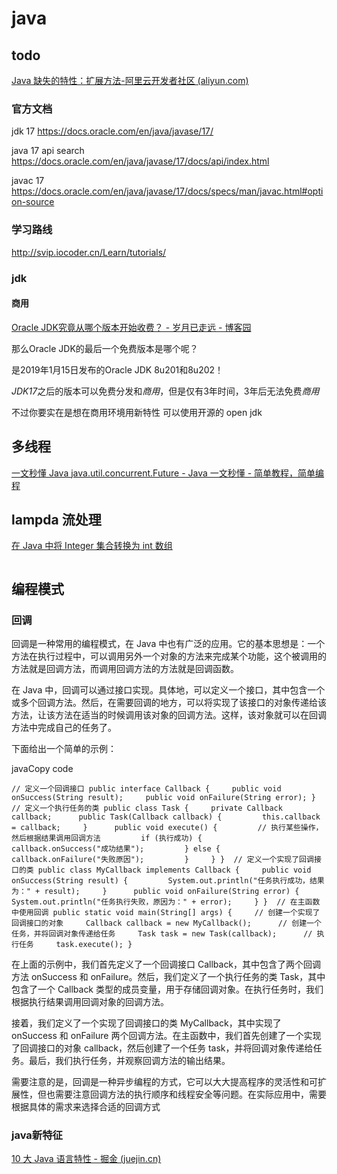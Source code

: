 # java

todo
-

[Java 缺失的特性：扩展方法-阿里云开发者社区 (aliyun.com)](https://developer.aliyun.com/article/1135549)

### 官方文档

jdk 17 https://docs.oracle.com/en/java/javase/17/

java 17 api search https://docs.oracle.com/en/java/javase/17/docs/api/index.html

javac 17 https://docs.oracle.com/en/java/javase/17/docs/specs/man/javac.html#option-source

### 学习路线
http://svip.iocoder.cn/Learn/tutorials/

### jdk



#### 商用

[Oracle JDK究竟从哪个版本开始收费？ - 岁月已走远 - 博客园](https://www.cnblogs.com/xuruiming/p/12881503.html)

那么Oracle JDK的最后一个免费版本是哪个呢？

是2019年1月15日发布的Oracle JDK 8u201和8u202！

*JDK17*之后的版本可以免费分发和*商用*，但是仅有3年时间，3年后无法免费*商用*

不过你要实在是想在商用环境用新特性 可以使用开源的 open jdk

## 多线程

[一文秒懂 Java java.util.concurrent.Future - Java 一文秒懂 - 简单教程，简单编程](https://www.twle.cn/c/yufei/javatm/javatm-basic-future.html)

## lampda 流处理

[在 Java 中将 Integer 集合转换为 int 数组](https://www.techiedelight.com/zh/convert-set-of-integer-to-array-of-int-in-java/)

```java

```

## 编程模式

### 回调

回调是一种常用的编程模式，在 Java 中也有广泛的应用。它的基本思想是：一个方法在执行过程中，可以调用另外一个对象的方法来完成某个功能，这个被调用的方法就是回调方法，而调用回调方法的方法就是回调函数。

在 Java 中，回调可以通过接口实现。具体地，可以定义一个接口，其中包含一个或多个回调方法。然后，在需要回调的地方，可以将实现了该接口的对象传递给该方法，让该方法在适当的时候调用该对象的回调方法。这样，该对象就可以在回调方法中完成自己的任务了。

下面给出一个简单的示例：

javaCopy code

`// 定义一个回调接口 public interface Callback {     public void onSuccess(String result);     public void onFailure(String error); }  // 定义一个执行任务的类 public class Task {     private Callback callback;      public Task(Callback callback) {         this.callback = callback;     }      public void execute() {         // 执行某些操作，然后根据结果调用回调方法         if (执行成功) {             callback.onSuccess("成功结果");         } else {             callback.onFailure("失败原因");         }     } }  // 定义一个实现了回调接口的类 public class MyCallback implements Callback {     public void onSuccess(String result) {         System.out.println("任务执行成功，结果为：" + result);     }      public void onFailure(String error) {         System.out.println("任务执行失败，原因为：" + error);     } }  // 在主函数中使用回调 public static void main(String[] args) {     // 创建一个实现了回调接口的对象     Callback callback = new MyCallback();      // 创建一个任务，并将回调对象传递给任务     Task task = new Task(callback);      // 执行任务     task.execute(); }`

在上面的示例中，我们首先定义了一个回调接口 Callback，其中包含了两个回调方法 onSuccess 和 onFailure。然后，我们定义了一个执行任务的类 Task，其中包含了一个 Callback 类型的成员变量，用于存储回调对象。在执行任务时，我们根据执行结果调用回调对象的回调方法。

接着，我们定义了一个实现了回调接口的类 MyCallback，其中实现了 onSuccess 和 onFailure 两个回调方法。在主函数中，我们首先创建了一个实现了回调接口的对象 callback，然后创建了一个任务 task，并将回调对象传递给任务。最后，我们执行任务，并观察回调方法的输出结果。

需要注意的是，回调是一种异步编程的方式，它可以大大提高程序的灵活性和可扩展性，但也需要注意回调方法的执行顺序和线程安全等问题。在实际应用中，需要根据具体的需求来选择合适的回调方式



### java新特征

[10 大 Java 语言特性 - 掘金 (juejin.cn)](https://juejin.cn/post/7140097107000000520#heading-8)
